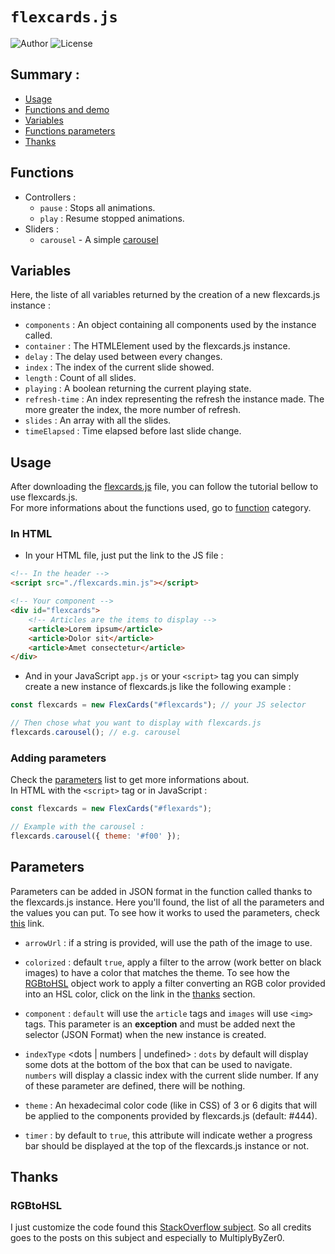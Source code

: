 # `flexcards.js`
![Author](https://badgen.net/badge/Author/TheRedMine/green)
![License](https://badgen.net/badge/License/TheUnlicense/blue?icon=github)

## Summary :
- [Usage](#usage)
- [Functions and demo](#functions)
- [Variables](#variables)
- [Functions parameters](#parameters)
- [Thanks](#thanks)

## Functions
- Controllers :
    - `pause` : Stops all animations.
    - `play` : Resume stopped animations.
- Sliders :
    - `carousel` - A simple
    [carousel](https://theredminetheredmine.github.io/flexcards.js/pages/carousel.html)

## Variables
Here, the liste of all variables returned by the creation of a new flexcards.js instance :
- `components` : An object containing all components used by the instance called.
- `container` : The HTMLElement used by the flexcards.js instance.
- `delay` : The delay used between every changes.
- `index` : The index of the current slide showed.
- `length` : Count of all slides.
- `playing` : A boolean returning the current playing state.
- `refresh-time` : An index representing the refresh the instance made. The more greater the index,
the more number of refresh.
- `slides` : An array with all the slides.
- `timeElapsed` : Time elapsed before last slide change.

## Usage
After downloading the [flexcards.js](./dist/flexcards.min.js) file, you can follow the tutorial
bellow to use flexcards.js.
<br /> For more informations about the functions used, go to [function](#functions) category.

### In HTML
- In your HTML file, just put the link to the JS file :
```html
<!-- In the header -->
<script src="./flexcards.min.js"></script>

<!-- Your component -->
<div id="flexcards">
    <!-- Articles are the items to display -->
    <article>Lorem ipsum</article>
    <article>Dolor sit</article>
    <article>Amet consectetur</article>
</div>
```
- And in your JavaScript `app.js` or your `<script>` tag you can simply create a new instance of
flexcards.js like the following example :
```js
const flexcards = new FlexCards("#flexcards"); // your JS selector

// Then chose what you want to display with flexcards.js
flexcards.carousel(); // e.g. carousel
```

### Adding parameters
Check the [parameters](#parameters) list to get more informations about.\
In HTML with the `<script>` tag or in JavaScript :
```js
const flexcards = new FlexCards("#flexards");

// Example with the carousel :
flexcards.carousel({ theme: '#f00' });
```

## Parameters
Parameters can be added in JSON format in the function called thanks to the flexcards.js instance.
Here you'll found, the list of all the parameters and the values you can put. To see how it works
to used the parameters, check [this](#adding-parameters) link.

- `arrowUrl` : if a string is provided, will use the path of the image to use.

- `colorized` : default `true`, apply a filter to the arrow (work better on black images) to have
a color that matches the theme. To see how the [RGBtoHSL](#rgbtohsl) object work to apply a filter
converting an RGB color provided into an HSL color, click on the link in the [thanks](#thanks)
section.

- `component` : `default` will use the `article` tags and `images` will use `<img>` tags. This
parameter is an **exception** and must be added next the selector (JSON Format) when the new
instance is created.

- `indexType` \<dots | numbers | undefined\> : `dots` by default will display some dots at the
bottom of the box that can be used to navigate. `numbers` will display a classic index with the
current slide number. If any of these parameter are defined, there will be nothing.

- `theme` : An hexadecimal color code (like in CSS) of 3 or 6 digits that will be applied to the
components provided by flexcards.js (default: #444).

- `timer` : by default to `true`, this attribute will indicate wether a progress bar should be
displayed at the top of the flexcards.js instance or not.

## Thanks
### RGBtoHSL
I just customize the code found this
[StackOverflow subject](https://stackoverflow.com/a/42966641/604861). So all credits goes to the
posts on this subject and especially to MultiplyByZer0.
